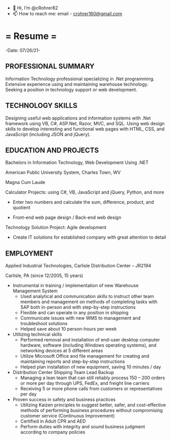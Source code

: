 - 👋 Hi, I’m @cRohrer82
- 📫 How to reach me: email - crohrer160@gmail.com

# =    Resume    =

-Date: 07/26/21-

## PROFESSIONAL SUMMARY

Information Technology professional specializing in .Net programming. Extensive experience using and maintaining warehouse technology. Seeking a position in technology support or web development.

## TECHNOLOGY SKILLS
Designing useful web applications and information systems with .Net framework using VB, C#, ASP.Net, Razor, MVC, and SQL.
Using web design skills to develop interesting and functional web pages with HTML, CSS, and JavaScript (including JSON and jQuery).

## EDUCATION AND PROJECTS
Bachelors in Information Technology, Web Development Using .NET

American Public University System, Charles Town, WV

Magna Cum Laude

Calculator Projects: using C#, VB, JavaScript and jQuery, Python, and more

* Enter two numbers and calculate the sum, difference, product, and quotient
	
* Front-end web page design / Back-end web design
	
Technology Solution Project: Agile development

* Create IT solutions for established company with great attention to detail 
	
## EMPLOYMENT
Applied Industrial Technologies, Carlisle Distribution Center – JR2194

Carlisle, PA (since 12/2005, 15 years)

* Instrumental in training / implementation of new Warehouse Management System
	* Used analytical and communication skills to instruct other team members and management on methods of completing tasks with SAP both in-person and with step-by-step instructions
	* Flexible and can operate in any position in shipping
	* Communicate issues with new WMS to management and troubleshoot solutions
	* Helped save about 10 person-hours per week
* Utilizing technical skills
	* Performed removal and installation of end-user desktop computer hardware, software (including Windows operating systems), and networking devices at 5 different areas
	* Utilize Microsoft Office and file management for creating and maintaining reports and step-by-step instructions
	* Helped plan installation of new equipment, saving 10 minutes / day
* Distribution Center Shipping Team Lead Backup
	* Managing a lean team that can still reliably process 150 – 200 orders or more per day through UPS, FedEx, and freight line carriers
	* Receiving 5 or more phone calls from customers or representatives per day
* Proven success in safety and business practices
	* Utilizing Kaizen principles to suggest better, safer, and cost-effective methods of performing business procedures without compromising customer service (Continuous Improvement)
	* Certified in Adult CPR and AED
	* Perform duties with integrity and sound business judgment according to company policies



<!---
cRohrer82/cRohrer82 is a ✨ special ✨ repository because its `README.md` (this file) appears on your GitHub profile.
You can click the Preview link to take a look at your changes.
--->
